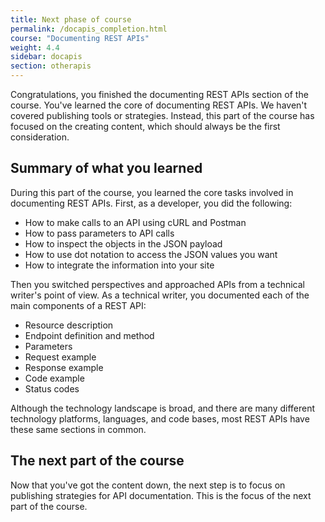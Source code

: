 ```yaml
---
title: Next phase of course
permalink: /docapis_completion.html
course: "Documenting REST APIs"
weight: 4.4
sidebar: docapis
section: otherapis
---
```


Congratulations, you finished the documenting REST APIs section of the course. You've learned the core of documenting REST APIs. We haven't covered publishing tools or strategies. Instead, this part of the course has focused on the creating content, which should always be the first consideration.

## Summary of what you learned

During this part of the course, you learned the core tasks involved in documenting REST APIs. First, as a developer, you did the following:

* How to make calls to an API using cURL and Postman
* How to pass parameters to API calls
* How to inspect the objects in the JSON payload
* How to use dot notation to access the JSON values you want
* How to integrate the information into your site

Then you switched perspectives and approached APIs from a technical writer's point of view. As a technical writer, you documented each of the main components of a REST API:

* Resource description
* Endpoint definition and method
* Parameters
* Request example
* Response example
* Code example
* Status codes

Although the technology landscape is broad, and there are many different technology platforms, languages, and code bases, most REST APIs have these same sections in common.

## The next part of the course

Now that you've got the content down, the next step is to focus on publishing strategies for API documentation. This is the focus of the next part of the course.
